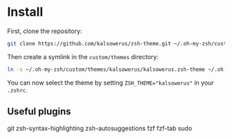 # Install

First, clone the repository:

```zsh
git clone https://github.com/kalsowerus/zsh-theme.git ~/.oh-my-zsh/custom/themes/kalsowerus
```

Then create a symlink in the `custom/themes` directory:

```zsh
ln -s ~/.oh-my-zsh/custom/themes/kalsowerus/kalsowerus.zsh-theme ~/.oh-my-zsh/custom/themes/kalsowerus.zsh-theme
```

You can now select the theme by setting `ZSH_THEME="kalsowerus"` in your `.zshrc`.

## Useful plugins
git zsh-syntax-highlighting zsh-autosuggestions fzf fzf-tab sudo

